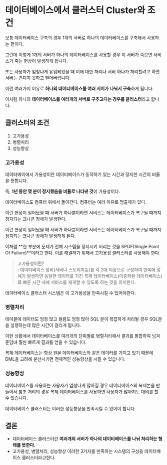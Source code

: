 # 데이터베이스에서 클러스터 Cluster와 조건

보통 데이터베이스 구축의 경우 1개의 서버로 하나의 데이터베이스를 구축해서 사용하는 편이다.  
  
그런데 이렇게 1개의 서버가 하나의 데이터베이스를 사용할 경우 이 서버가 죽으면 서비스가 죽는 현상이 발생하게 됩니다.  
  
또는 사용자가 엄청나게 유입되었을 때 이에 대한 처리나 서버 하나가 처리할려고 하면 서버는 견디지 못하고 뻗어버립니다.  
  
이런 여러가지 이유로 **하나의 데이터베이스를 여러 서버가 나눠서 구축**하게 됩니다.  
  
이처럼 하나의 **데이터베이스를 여러개의 서버로 구추고디는 경우를 클러스터**라고 합니다.

## 클러스터의 조건
1. 고가용성
2. 병렬처리
3. 성능향상

### 고가용성
데이터베이에서 가용성이란 데이터베이스가 동작하기 있는 시간과 정지한 시간의 비율을 뜻합니다.  
  
즉, **1년 동안 몇 분이 정지했음을 비율로 나타낸 것**이 가용성이다.  
  
데이터베이스도 컴퓨터 위에서 돌아간다. 컴퓨터는 여러 이유로 멈출때가 있다.  
  
이런 현상이 일어났을 때 서버가 하나뿐이라면 서비스는 데이터베이스가 복구될 때까지 정지되는 크나큰 장애가 발생한다.  
  
이런 현상이 일어났을 때 서버가 하나뿐이라면 서비스는 데이터베이스가 복구될 때까지 정지되는 크나큰 장애가 발생하게 된다.  
  
이처럼 **한 부분에 문제가 전체 시스템을 정지시켜 버리는 것을 SPOF(SIngle Point Of Failure)**이라고 한다. 이를 해결하기 위해서 고가용성 클러스터를 사용해야 한다.  
  
> 고가용성이란?  
> : 데이터베이스 장비(서버나 스토리지등)를 각 2대 이상으로 구성하여 한쪽에 장애가 발생하면 동일한 데이터를 가진 복제 데이터베이스(이중화된 데이터베이스)로 빠른 시간 내에 서비스를 재개할 수 있도록 하는 것을 의미한다.

데이터베이스 클러스터 시스템은 이 고가용성을 만족시킬 수 있어야한다.

### 병렬처리
테이블에 데이터도 엄청 많고 컬럼도 엄청 많아 SQL 문이 복잡하게 처리될 경우 SQL문을 실행하는데 많은 시간이 걸리게 됩니다.  
  
이런 상황에서 데이터베이스를 여러개의 단위별로 병렬처리해서 결과를 통합하여 넘겨준담녀 훨씬 빠르게 결과를 얻을 수 있습니다.  
  
복제 데이터베이스는 항상 원본 데이터베이스와 같은 데이터를 가지고 있기 때문에 DML을 고려해 분산시키면 전체적인 성능향상을 시킬 수 있습니다.  

### 성능향상
데이터베이스를 사용하는 사용자가 엄청나게 많아질 경우 데이터베이스의 복제본을 만들어서 참조 처리의 경우 복제 데이터베이스를 사용하면 사용자가 많아져도 대비를 할 수 있습니다.  
  
데이터베이스 클러스터는 이러한 성능향상을 만족시킬 수 있어야 합니다.

## 결론
- 데이터베이스 클러스터란 **여러개의 서버가 하나의 데이터베이스를 나눠 처리하는 형태를 뜻한다.**
- 고가용성, 병렬처리, 성능향상 이러한 3가지를 만족하는 시스템의 구성을 데이터베이스 클러스터라고한다.